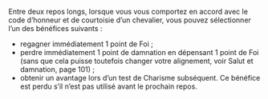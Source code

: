 ﻿---
id: origins_fr.md#tradition-chevaleresque
name: Tradition chevaleresque
---
Entre deux repos longs, lorsque vous vous comportez en accord avec le code d’honneur et de courtoisie d’un chevalier, vous pouvez sélectionner l’un des bénéfices suivants :

* regagner immédiatement 1 point de Foi ;
* perdre immédiatement 1 point de damnation en dépensant 1 point de Foi (sans que cela puisse toutefois changer votre alignement, voir Salut et damnation, page 101) ;
* obtenir un avantage lors d’un test de Charisme subséquent. Ce bénéfice est perdu s’il n’est pas utilisé avant le prochain repos.


